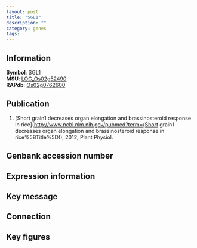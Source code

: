 ```yaml
---
layout: post
title: "SGL1"
description: ""
category: genes
tags: 
---
```


## Information
__Symbol__: SGL1  
__MSU__: [LOC_Os02g52490](http://rice.plantbiology.msu.edu/cgi-bin/ORF_infopage.cgi?orf=LOC_Os02g52490)  
__RAPdb__: [Os02g0762600](http://rapdb.dna.affrc.go.jp/viewer/gbrowse_details/irgsp1?name=Os02g0762600)  

## Publication
1. [Short grain1 decreases organ elongation and brassinosteroid response in rice](http://www.ncbi.nlm.nih.gov/pubmed?term=(Short grain1 decreases organ elongation and brassinosteroid response in rice%5BTitle%5D)), 2012, Plant Physiol.

## Genbank accession number

## Expression information

## Key message

## Connection

## Key figures


